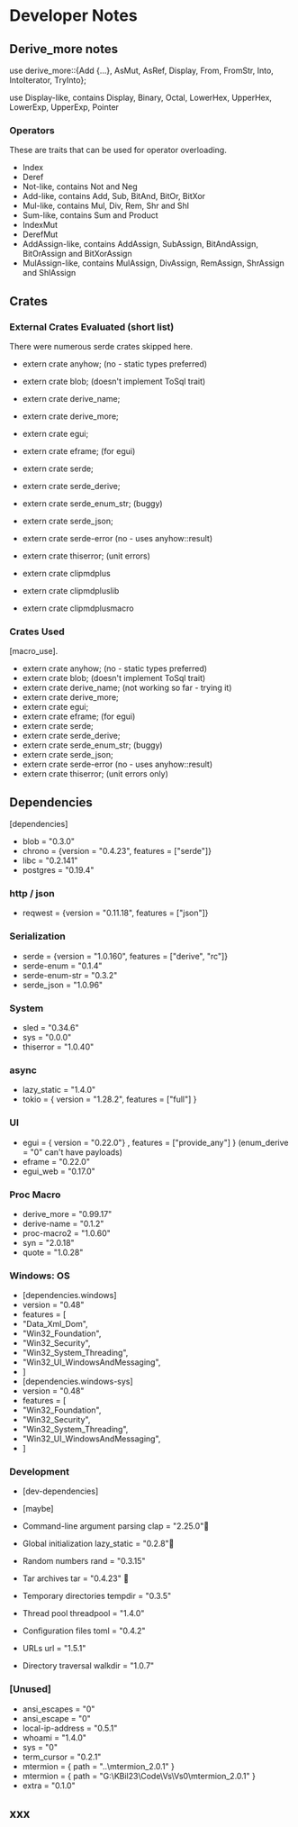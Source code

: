 # Developer Notes

## Derive_more notes

use derive_more::{Add {...}, AsMut, AsRef, Display, From, FromStr, Into, IntoIterator, TryInto};

use Display-like, contains Display, Binary, Octal, LowerHex, UpperHex, LowerExp, UpperExp, Pointer

### Operators

These are traits that can be used for operator overloading.

- Index
- Deref
- Not-like, contains Not and Neg
- Add-like, contains Add, Sub, BitAnd, BitOr, BitXor
- Mul-like, contains Mul, Div, Rem, Shr and Shl
- Sum-like, contains Sum and Product
- IndexMut
- DerefMut
- AddAssign-like, contains AddAssign, SubAssign, BitAndAssign, BitOrAssign and BitXorAssign
- MulAssign-like, contains MulAssign, DivAssign, RemAssign, ShrAssign and ShlAssign

## Crates

### External Crates Evaluated (short list)

There were numerous serde crates skipped here.

- extern crate anyhow; (no - static types preferred)
- extern crate blob; (doesn't implement ToSql trait)
- extern crate derive_name;
- extern crate derive_more;
- extern crate egui;
- extern crate eframe; (for egui)
- extern crate serde;
- extern crate serde_derive;
- extern crate serde_enum_str; (buggy)
- extern crate serde_json;
- extern crate serde-error (no - uses anyhow::result)
- extern crate thiserror; (unit errors)

- extern crate clipmdplus
- extern crate clipmdpluslib
- extern crate clipmdplusmacro

### Crates Used

[macro_use].

- extern crate anyhow;            (no - static types preferred)
- extern crate blob;              (doesn't implement ToSql trait)
- extern crate derive_name;       (not working so far - trying it)
- extern crate derive_more;
- extern crate egui;
- extern crate eframe;            (for egui)
- extern crate serde;
- extern crate serde_derive;
- extern crate serde_enum_str;    (buggy)
- extern crate serde_json;
- extern crate serde-error        (no - uses anyhow::result)
- extern crate thiserror;         (unit errors only)

## Dependencies

[dependencies]

- blob = "0.3.0"
- chrono = {version = "0.4.23", features = ["serde"]}
- libc = "0.2.141"
- postgres = "0.19.4"

### http / json

- reqwest = {version = "0.11.18", features = ["json"]}

### Serialization

- serde = {version = "1.0.160", features = ["derive", "rc"]}
- serde-enum = "0.1.4"
- serde-enum-str = "0.3.2"
- serde_json = "1.0.96"

### System

- sled = "0.34.6"
- sys = "0.0.0"
- thiserror = "1.0.40"

### async

- lazy_static = "1.4.0"
- tokio = { version = "1.28.2", features = ["full"] }

### UI

- egui = { version = "0.22.0"}
        , features = ["provide_any"] }
        (enum_derive = "0" can't have payloads)
- eframe = "0.22.0"
- egui_web = "0.17.0"

### Proc Macro

- derive_more = "0.99.17"
- derive-name = "0.1.2"
- proc-macro2 = "1.0.60"
- syn = "2.0.18"
- quote = "1.0.28"

### Windows:    OS

- [dependencies.windows]
- version = "0.48"
- features = [
- "Data_Xml_Dom",
- "Win32_Foundation",
- "Win32_Security",
- "Win32_System_Threading",
- "Win32_UI_WindowsAndMessaging",
- ]
- [dependencies.windows-sys]
- version = "0.48"
- features = [
- "Win32_Foundation",
- "Win32_Security",
- "Win32_System_Threading",
- "Win32_UI_WindowsAndMessaging",
- ]

### Development

- [dev-dependencies]

- [maybe]
- Command-line argument parsing clap = "2.25.0"📖
- Global initialization lazy_static = "0.2.8"📖
- Random numbers rand = "0.3.15"
- Tar archives tar = "0.4.23" 📖
- Temporary directories tempdir = "0.3.5"
- Thread pool threadpool = "1.4.0"
- Configuration files toml = "0.4.2"
- URLs url = "1.5.1"
- Directory traversal walkdir = "1.0.7"

### [Unused]

- ansi_escapes = "0"
- ansi_escape = "0"
- local-ip-address = "0.5.1"
- whoami = "1.4.0"
- sys = "0"
- term_cursor = "0.2.1"
- mtermion = { path = "..\\mtermion_2.0.1" }
- mtermion = { path = "G:\\KBil23\\Code\\Vs\\Vs0\\mtermion_2.0.1" }
- extra = "0.1.0"

## xxx
